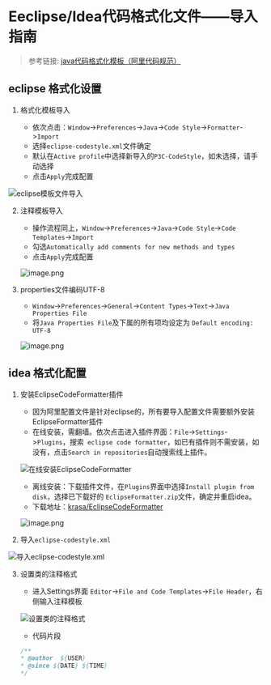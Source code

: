 # Eeclipse/Idea代码格式化文件——导入指南

> 参考链接: [java代码格式化模板（阿里代码规范）](http://ddrv.cn/a/235259)

## eclipse 格式化设置

1. 格式化模板导入

   - 依次点击：`Window`->`Preferences`->`Java`->`Code Style`->`Formatter`->`Import`
   - 选择`eclipse-codestyle.xml`文件确定
   - 默认在`Active profile`中选择新导入的`P3C-CodeStyle`，如未选择，请手动选择
   - 点击`Apply`完成配置

![eclipse模板文件导入](http://ddrvcn.oss-cn-hangzhou.aliyuncs.com/2019/5/aqINbm.png)

2. 注释模板导入
   - 操作流程同上，`Window`->`Preferences`->`Java`->`Code Style`->`Code Templates`->`Import`
   - 勾选`Automatically add comments for new methods and types`
   - 点击`Apply`完成配置

   ![image.png](http://ddrvcn.oss-cn-hangzhou.aliyuncs.com/2019/5/a2mIj2.png)
   
3. properties文件编码UTF-8

   - `Window`->`Preferences`->`General`->`Content Types`->`Text`->`Java Properties File`
   - 将`Java Properties File`及下属的所有项均设定为 `Default encoding: UTF-8`

   ![image.png](http://ddrvcn.oss-cn-hangzhou.aliyuncs.com/2019/5/yAFfuy.png)

## idea 格式化配置

1. 安装EclipseCodeFormatter插件

   - 因为阿里配置文件是针对eclipse的，所有要导入配置文件需要额外安装EclipseFormatter插件
   - 在线安装，需翻墙。依次点击进入插件界面：`File`->`Settings`->`Plugins`，搜索` eclipse code formatter`，如已有插件则不需安装，如没有，点击`Search in repositories`自动搜索线上插件。

   ![在线安装EclipseCodeFormatter](http://ddrvcn.oss-cn-hangzhou.aliyuncs.com/2019/5/M7vIVb.png)

   - 离线安装：下载插件文件，在`Plugins`界面中选择`Install plugin from disk`，选择已下载好的 `EclipseFormatter.zip`文件，确定并重启idea。
   - 下载地址：[krasa/EclipseCodeFormatter](https://github.com/krasa/EclipseCodeFormatter/releases)

   ![image.png](http://ddrvcn.oss-cn-hangzhou.aliyuncs.com/2019/5/Jz2qaq.png)

2. 导入`eclipse-codestyle.xml`

![导入eclipse-codestyle.xml](http://ddrvcn.oss-cn-hangzhou.aliyuncs.com/2019/5/BNzy2e.png)

3. 设置类的注释格式

   - 进入Settings界面 `Editor`->`File and Code Templates`->`File Header`，右侧输入注释模板

   ![设置类的注释格式](http://ddrvcn.oss-cn-hangzhou.aliyuncs.com/2019/5/bYNRJ3.png)

   - 代码片段

   ```java
   /**
   * @author  ${USER}
   * @since ${DATE} ${TIME} 
   */
   ```